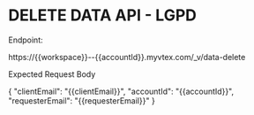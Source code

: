 # DELETE DATA API - LGPD

Endpoint:

https://{{workspace}}--{{accountId}}.myvtex.com/_v/data-delete

Expected Request Body

{
    "clientEmail": "{{clientEmail}}",
    "accountId": "{{accountId}}",
    "requesterEmail": "{{requesterEmail}}"
}


